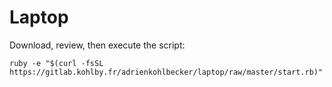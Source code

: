 Laptop
======

Download, review, then execute the script:

    ruby -e "$(curl -fsSL https://gitlab.kohlby.fr/adrienkohlbecker/laptop/raw/master/start.rb)"
